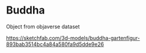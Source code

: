# Buddha

Object from objaverse dataset

https://sketchfab.com/3d-models/buddha-gartenfigur-893bab3514bc4a84a580fa9d5dde9e26